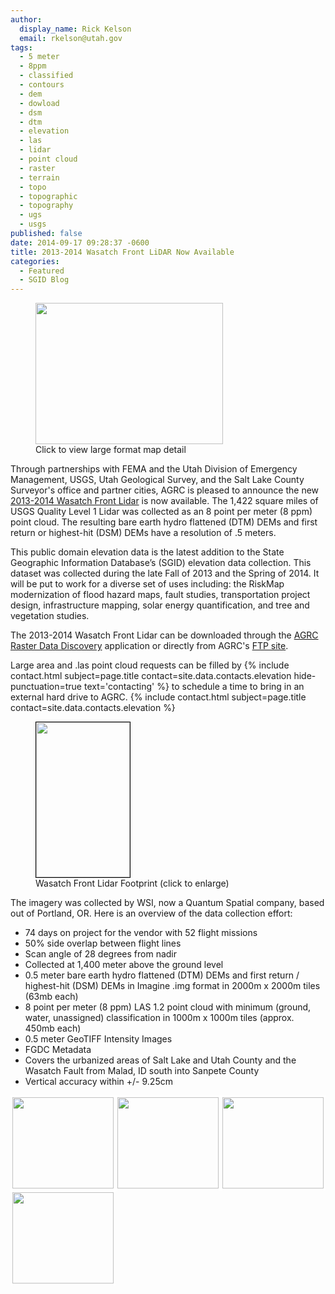 ```yaml
---
author:
  display_name: Rick Kelson
  email: rkelson@utah.gov
tags:
  - 5 meter
  - 8ppm
  - classified
  - contours
  - dem
  - dowload
  - dsm
  - dtm
  - elevation
  - las
  - lidar
  - point cloud
  - raster
  - terrain
  - topo
  - topographic
  - topography
  - ugs
  - usgs
published: false
date: 2014-09-17 09:28:37 -0600
title: 2013-2014 Wasatch Front LiDAR Now Available
categories:
  - Featured
  - SGID Blog
---
```

<figure class="caption caption--right"><a href="{{ "/downloads/DTM3.png" | prepend: site.baseurl }}"><img class="caption__image" src="{{ "/images/DTM3.png" | prepend: site.baseurl }}" alt="" title="LiDAR DTM sample" width="300" height="226" /></a><figcaption class="caption__text">Click to view large format map detail</figcaption></figure>
<p>Through partnerships with FEMA and the Utah Division of Emergency Management, USGS, Utah Geological Survey, and the Salt Lake County Surveyor's office and partner cities, AGRC is pleased to announce the new <a href="{{ "/data/elevation-and-terrain/2013-2014-lidar/" | prepend: site.baseurl }}">2013-2014 Wasatch Front Lidar</a> is now available. The 1,422 square miles of USGS Quality Level 1 Lidar was collected as an 8 point per meter (8 ppm) point cloud. The resulting bare earth hydro flattened (DTM) DEMs and first return or highest-hit (DSM) DEMs have a resolution of .5 meters.</p>
<p>This public domain elevation data is the latest addition to the State Geographic Information Database’s (SGID) elevation data collection. This dataset was collected during the late Fall of 2013 and the Spring of 2014. It will be put to work for a diverse set of uses including:  the RiskMap modernization of flood hazard maps, fault studies, transportation project design, infrastructure mapping, solar energy quantification, and tree and vegetation studies.</p>
<p>The 2013-2014 Wasatch Front Lidar can be downloaded through the <a href="http://mapserv.utah.gov/raster/?cat=.5%20Meter%20%7B2013-2014%20LiDAR%7D">AGRC Raster Data Discovery</a> application or directly from AGRC's <a href="ftp://ftp.agrc.utah.gov/Imagery/LIDAR/WasatchFront_2013_2014/">FTP site</a>. </p>
<p>Large area and .las point cloud requests can be filled by {% include contact.html subject=page.title contact=site.data.contacts.elevation hide-punctuation=true text='contacting' %} to schedule a time to bring in an external hard drive to AGRC. {% include contact.html subject=page.title contact=site.data.contacts.elevation %}</p>
<figure class="caption caption--right"><a href="{{ "/downloads/wflidar_footprint.jpg" | prepend: site.baseurl }}"><img class="caption__image" style="border: 1px solid black;" title="WF Lidar Footprint (click to enlarge)" src="{{ "/images/wflidar_footprint.jpg" | prepend: site.baseurl }}" alt="" width="150" height="248" /></a><figcaption class="caption__text">Wasatch Front Lidar Footprint (click to enlarge)</figcaption></figure></li>
<p>The imagery was collected by WSI, now a Quantum Spatial company, based out of Portland, OR. Here is an overview of the data collection effort:</p>
<ul>
<li>74 days on project for the vendor with 52 flight missions</li>
<li>50% side overlap between flight lines
<li>Scan angle of 28 degrees from nadir</li>
<li>Collected at 1,400 meter above the ground level</li>
<li>0.5 meter bare earth hydro flattened (DTM) DEMs and first return / highest-hit (DSM) DEMs in Imagine .img format in 2000m x 2000m tiles (63mb each)</li>
<li>8 point per meter (8 ppm) LAS 1.2 point cloud with minimum (ground, water, unassigned) classification in 1000m x 1000m tiles (approx. 450mb each)</li>
<li>0.5 meter GeoTIFF Intensity Images</li>
<li>FGDC Metadata</li>
<li>Covers the urbanized areas of Salt Lake and Utah County and the Wasatch Fault from Malad, ID south into Sanpete County</li>
<li>Vertical accuracy within +/- 9.25cm</li>
</ul>
<p><a href="{{ "/downloads/ptCloud3D.jpg" | prepend: site.baseurl }}"><img style="border: 3px solid white;" title="Point Cloud 3D" src="{{ "/images/ptCloud3D.jpg" | prepend: site.baseurl }}" alt="" width="162" height="146" /></a><a href="{{ "/downloads/ptCloud.jpg" | prepend: site.baseurl }}"><img style="border: 3px solid white;" title="Point Cloud" src="{{ "/images/ptCloud.jpg" | prepend: site.baseurl }}" alt="" width="162" height="146" /></a><a href="{{ "/downloads/DSM.jpg" | prepend: site.baseurl }}"><img style="border: 3px solid white;" title="DSM" src="{{ "/images/DSM.jpg" | prepend: site.baseurl }}" alt="" width="162" height="146" /></a><a href="{{ "/downloads/DSM2.jpg" | prepend: site.baseurl }}"><img style="border: 3px solid white;" title="DSM" src="{{ "/images/DSM2.jpg" | prepend: site.baseurl }}" alt="" width="162" height="146" /></a></p>
